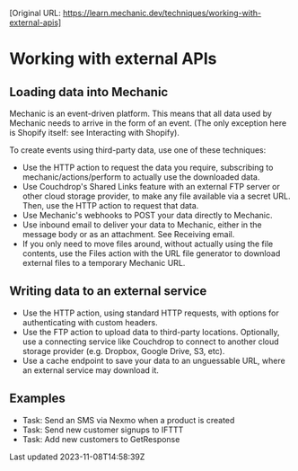 [Original URL: https://learn.mechanic.dev/techniques/working-with-external-apis]

# Working with external APIs

## Loading data into Mechanic

Mechanic is an event-driven platform. This means that all data used by Mechanic needs to arrive in the form of an event. (The only exception here is Shopify itself: see Interacting with Shopify).

To create events using third-party data, use one of these techniques:

- Use the HTTP action to request the data you require, subscribing to mechanic/actions/perform to actually use the downloaded data.
- Use Couchdrop's Shared Links feature with an external FTP server or other cloud storage provider, to make any file available via a secret URL. Then, use the HTTP action to request that data.
- Use Mechanic's webhooks to POST your data directly to Mechanic.
- Use inbound email to deliver your data to Mechanic, either in the message body or as an attachment. See Receiving email.
- If you only need to move files around, without actually using the file contents, use the Files action with the URL file generator to download external files to a temporary Mechanic URL.

## Writing data to an external service

- Use the HTTP action, using standard HTTP requests, with options for authenticating with custom headers.
- Use the FTP action to upload data to third-party locations. Optionally, use a connecting service like Couchdrop to connect to another cloud storage provider (e.g. Dropbox, Google Drive, S3, etc).
- Use a cache endpoint to save your data to an unguessable URL, where an external service may download it.

## Examples

- Task: Send an SMS via Nexmo when a product is created
- Task: Send new customer signups to IFTTT
- Task: Add new customers to GetResponse

Last updated 2023-11-08T14:58:39Z